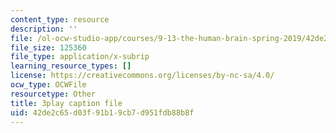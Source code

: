 ```yaml
---
content_type: resource
description: ''
file: /ol-ocw-studio-app/courses/9-13-the-human-brain-spring-2019/42de2c65d03f91b19cb7d951fdb88b8f_YD7QG4G7WVg.srt
file_size: 125360
file_type: application/x-subrip
learning_resource_types: []
license: https://creativecommons.org/licenses/by-nc-sa/4.0/
ocw_type: OCWFile
resourcetype: Other
title: 3play caption file
uid: 42de2c65-d03f-91b1-9cb7-d951fdb88b8f
---
```

